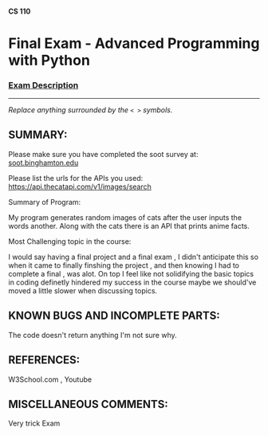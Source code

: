 #### CS 110
# Final Exam - Advanced Programming with Python

### [Exam Description](https://docs.google.com/document/d/1FI-WV95nSTK1JMg5j5sKhxcbl46DPVPkBrxC3FMo45g/edit?usp=sharing)

***

_Replace anything surrounded by the `< >` symbols._

## SUMMARY:
Please make sure you have completed the soot survey at:
    [soot.binghamton.edu](https://soot.binghamton.edu)

Please list the urls for the APIs you used:
https://api.thecatapi.com/v1/images/search


Summary of Program:

My program generates random images of cats after the user inputs the words another. Along with the cats there is an API that prints anime facts. 

Most Challenging topic in the course:

I would say having a final project and a final exam , I didn't anticipate this so when it came to finally finshing the project , and then knowing I  had to complete a  final , was alot. On top I feel like not solidifying the basic topics in coding definetly hindered my success in the course maybe we should've moved a little slower when discussing topics. 

## KNOWN BUGS AND INCOMPLETE PARTS:
 The code doesn't return anything I'm not sure why.

## REFERENCES:
 W3School.com , Youtube 

## MISCELLANEOUS COMMENTS:
 Very trick Exam 
